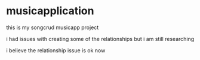 # musicapplication

this is my songcrud musicapp project

i had issues with creating some of the relationships but i am still researching

i believe the relationship issue is ok now
